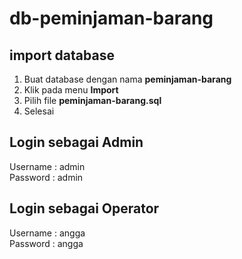 # db-peminjaman-barang

## import database
1. Buat database dengan nama <b>peminjaman-barang</b>
2. Klik pada menu <b>Import</b>
3. Pilih file <b>peminjaman-barang.sql</b>
4. Selesai

## Login sebagai Admin
Username : admin <br/>
Password : admin

## Login sebagai Operator
Username : angga <br/>
Password : angga
